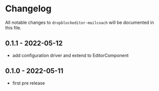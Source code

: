 # Changelog

All notable changes to `dropblockeditor-mailcoach` will be documented in this file.

## 0.1.1 - 2022-05-12

- add configuration driver and extend to EditorComponent

## 0.1.0 - 2022-05-11

- first pre release
